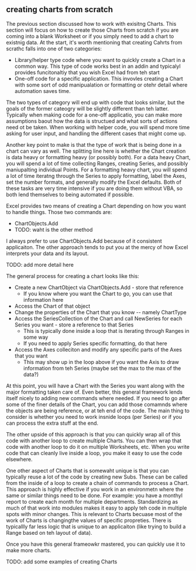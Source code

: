 ## creating charts from scratch

The previous section discussed how to work with exisitng Charts.  This section will focus on how to create those Charts from scratch if you are coming into a blank Worksheet or if you simply need to add a chart to existnig data.  At the start, it's worth mentioning that creating Cahrts from scrathc falls into one of two categories:

* Library/helper type code where you want to quickly create a Chart in a common way.  This type of code works best in an addin and typicalyl provides funcitonaltiy that you wish Excel had from teh start
* One-off code for a specific application.  This invovles creating a Chart with some sort of odd manipualation or formatting or otehr detail where automation saves time.

The two types of category will end up with code that looks similar, but the goals of the former cateogry will be slightly different than teh latter.  Typically when making code for a one-off applicatio, you can make more assumptions baout how the data is structued and what sorts of actions need ot be taken.  When working with helper code, you will spend more time asking for user input, and handling the different cases that might come up.

Another key point to make is that the type of work that is being done in a chart can vary as well.  The splitting line here is whether the Chart creation is data heavy or formatting heavy (or possibly both).  For a data heavy Chart, you will spend a lot of time collecting Ranges, creating Series, and possibly maniupalting individual Points.  For a formatting heavy chart, you will spend a lot of time iteratng through the Series to apply formatting, label the Axes, set the number formats, and generally modify the Excel defaults.  Both of these tasks are very time intensive if you are doing them without VBA, so both lend themselves to being automated if possible.

Excel provides two means of creating a Chart depending on how you want to handle things.  Those two commands are:

* ChartObjects.Add
* TODO: waht is the other method

I always prefer to use ChartObjects.Add because of it consistent applicaiton.  The other approach tends to put you at the mercy of how Excel interprets your data and its layout.

TODO: add more detail here

The general process for creating a chart looks like this:

* Create a new ChartObject via ChartObjects.Add - store that reference
    * If you know where you want the Chart to go, you can use that information here
* Access the Chart of that object
* Change the properties of the Chart that you know -- namely ChartType
* Access the SeriesCollection of the Chart and call NewSeries for each Series you want - store a reference to that Series
    * This is typically done inside a loop that is iterating through Ranges in some way
    * If you need to apply Series specific formatting, do that here
* Access the Axes colleciton and modify any specific parts of the Axes that you want
    * This may show up in the loop above if you want the Axis to draw information from teh Series (maybe set the max to the max of the data?)

At this point, you will have a Chart with the Series you want along with the major formatting taken care of.  Even better, this general framework lends itself nicely to adding new commands where needed.  If you need to go after some of the finer details of the Chart, you can add those comamnds where the objects are being reference, or at teh end of the code.  The main thing to consider is whether you need to work insnide loops (per Series) or if you can process the extra stuff at the end.

The other upside of this approach is that you can quickly wrap all of this code with another loop to create multiple Charts.  You can then wrap that code with another loop to do it on multiple Worksheets, etc.  When you write code that can cleanly live inside a loop, you make it easy to use the code elsewhere.

One other aspect of Charts that is somewaht unique is that you can typically reuse a lot of the code by creating new Subs.  These can be called from the inside of a loop to create a chain of commands to process a Chart.  This approach is highly effective if you work in an environmetn where the same or similar things need to be done.  For example: you have a monthyl report to create each month for multiple departments.  Standardizing as much of that work into modules makes it easy to apply teh code in multiple spots with minor changes.  This is relevant to Charts becuase most of the work of Charts is changingthe values of specific propreties.  There is typicallly far less logic that is unique to an applicaiton (like trying to build a Range based on teh layout of data).

Once you have this general frameowkr mastered, you can quickly use it to make more charts.

TODO: add some examples of creating Charts
